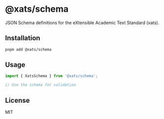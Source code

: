 # @xats/schema

JSON Schema definitions for the eXtensible Academic Text Standard (xats).

## Installation

```bash
pnpm add @xats/schema
```

## Usage

```typescript
import { XatsSchema } from '@xats/schema';

// Use the schema for validation
```

## License

MIT